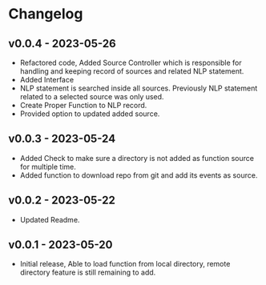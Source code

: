 # Changelog

## v0.0.4 - 2023-05-26
- Refactored code, Added Source Controller which is responsible for handling and keeping record of sources and related NLP statement.
- Added Interface
- NLP statement is searched inside all sources. Previously NLP statement related to a selected source was only used.
- Create Proper Function to NLP record.
- Provided option to updated added source.


## v0.0.3 - 2023-05-24

- Added Check to make sure a directory is not added as function source for multiple time.
- Added function to download repo from git and add its events as source.

## v0.0.2 - 2023-05-22

- Updated Readme.

## v0.0.1 - 2023-05-20

- Initial release, Able to load function from local directory, remote directory feature is still remaining to add.
